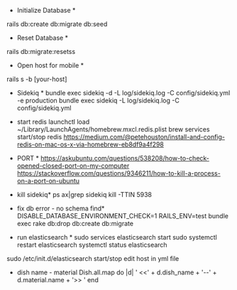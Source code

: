 * Initialize Database *

rails db:create db:migrate db:seed

* Reset Database *

rails db:migrate:resetss

* Open host for mobile *

rails s -b [your-host]

* Sidekiq *
bundle exec sidekiq -d -L log/sidekiq.log -C config/sidekiq.yml -e production
bundle exec sidekiq -L log/sidekiq.log -C config/sidekiq.yml

* start redis
launchctl load ~/Library/LaunchAgents/homebrew.mxcl.redis.plist
brew services start/stop redis
https://medium.com/@petehouston/install-and-config-redis-on-mac-os-x-via-homebrew-eb8df9a4f298

* PORT * 
https://askubuntu.com/questions/538208/how-to-check-opened-closed-port-on-my-computer
https://stackoverflow.com/questions/9346211/how-to-kill-a-process-on-a-port-on-ubuntu

* kill sidekiq*
ps ax|grep sidekiq
 kill -TTIN 5938

 * fix db error - no schema find*
 DISABLE_DATABASE_ENVIRONMENT_CHECK=1 RAILS_ENV=test bundle exec rake db:drop db:create db:migrate

 * run elasticsearch *
 sudo services elasticsearch start
 sudo systemctl restart elasticsearch
    systemctl status elasticsearch

 sudo /etc/init.d/elasticsearch start/stop
 edit host in yml file


 * dish name - material
Dish.all.map do |d|
    ' <<' + d.dish_name + '--' + d.material.name + '>> ' 
end

 